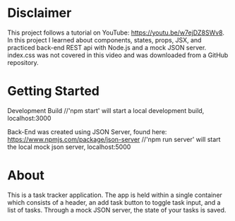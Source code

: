 # Disclaimer
This project follows a tutorial on YouTube: https://youtu.be/w7ejDZ8SWv8.
In this project I learned about components, states, props, JSX, and practiced back-end REST api with Node.js and a mock JSON server.
index.css was not covered in this video and was downloaded from a GitHub repository.


# Getting Started
Development Build
//'npm start' will start a local development build, localhost:3000

Back-End was created using JSON Server, found here: https://www.npmjs.com/package/json-server
//'npm run server' will start the local mock json server, localhost:5000


# About
This is a task tracker application.  The app is held within a single container which consists of a header, an add task button to toggle task input, and a list of tasks.
Through a mock JSON server, the state of your tasks is saved.

